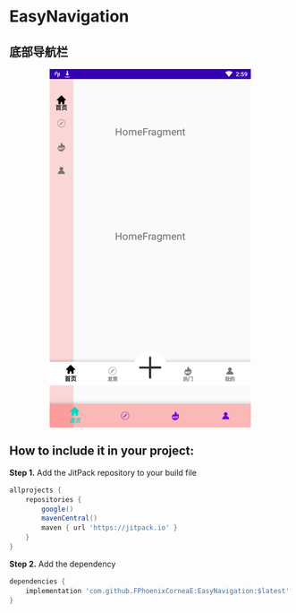 # EasyNavigation
底部导航栏
------------------------------------------------------------------------

<div align="center">
    <img src="https://github.com/FPhoenixCorneaE/EasyNavigation/blob/master/images/pic_preview.png" width="360" align="top"/>
</div>

How to include it in your project:
--------------
**Step 1.** Add the JitPack repository to your build file
```groovy
allprojects {
	repositories {
        google()
        mavenCentral()
		maven { url 'https://jitpack.io' }
	}
}
```

**Step 2.** Add the dependency
```groovy
dependencies {
	implementation 'com.github.FPhoenixCorneaE:EasyNavigation:$latest'
}
```
